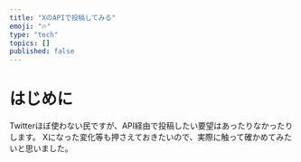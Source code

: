 ```yaml
---
title: "XのAPIで投稿してみる"
emoji: "🔥"
type: "tech"
topics: []
published: false
---
```


# はじめに
Twitterほぼ使わない民ですが、API経由で投稿したい要望はあったりなかったりします。
Xになった変化等も押さえておきたいので、実際に触って確かめてみたいと思いました。

